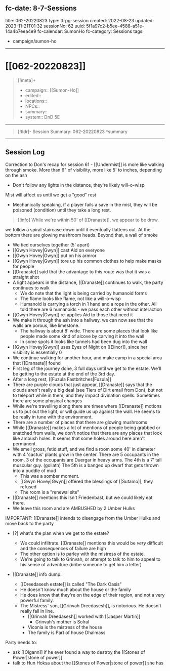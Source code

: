 fc-date: 8-7-Sessions
---
title: 062-20220823
type: ttrpg-session
created: 2022-08-23
updated: 2023-11-21T01:32
sessionNo: 62
uuid: 5f1a97c2-b5ee-4588-a51e-14a4b7eea4e9
fc-calendar: SumonHo
fc-category: Sessions
tags:
  - campaign/sumon-ho
---

# [[062-20220823]]

> [!meta]+
>
> - campaign:: [[Sumon-Ho]]
> - edited::
> - locations::
> - NPCs::
> - summary::
> - system:: DnD 5E

---

> [!tldr]- Session Summary: 062-20220823
>  ^summary

---

## Session Log

Correction to Don's recap for session 61 - [[Undermist]] is more like walking through smoke. More than 6" of visibility, more like 5' to inches, depending on the ash

- Don't follow any lights in the distance, they're likely will-o-wisp

Mist will affect us until we get a "good" rest 
- Mechanically speaking, if a player fails a save in the mist, they will be poisoned (condition) until they take a long rest.

>[!info]
>While we're within 50' of [[Dranaste]], we appear to be drow.

we follow a spiral staircase down until it eventually flattens out. At the bottom there are glowing mushroom heads. Beyond that, a wall of smoke 

- We tied ourselves together (5' apart)
- [[Gwyn Hovey|Gwyn]] cast Aid on everyone
- [[Gwyn Hovey|Gwyn]] put on his armror
- [[Gwyn Hovey|Gwyn]] tore up his common clothes to help make masks for people
- [[Dranaste]] said that the advantage to this route was that it was a straight shot
- A light appears in the distance, [[Dranaste]] continues to walk, the party continues to walk
    - We do note that the light is being carried by humanoid forms
    - The flame looks like flame, not like a will-o-wisp
    - Humanoid is carrying a torch in 1 hand and a rope in the other. All told there are 6 humanoids - we pass each other without interaction
- [[Gwyn Hovey|Gwyn]] re-applies Aid to those that need it
- We make it through the ash into a hallway, we can now see that the walls are porous, like limestone. 
    - The hallway is about 8' wide. There are some places that look like people made some kind of alcove by carving it into the wall
    - In some spots it looks like tunnels had been dug into the wall
- [[Gwyn Hovey|Gwyn]] uses Eyes of Night on [[Elinor]], since her visibility is essentially 0
- We continue walking for another hour, and make camp in a special area that [[Dranaste]] found
- First leg of the journey done, 3 full days until we get to the estate. We'll be getting to the estate at the end of the 3rd day.
- After a long rest, [[Fuzula Fastbritches|Fuzula]]
- There are purple clouds that just appear, [[Dranaste]] says that the clouds aren't really a big deal (see Tiers of Dirt email from Don), but not to teleport while in them, and they impact divination spells. Sometimes there are some physical changes
- While we're travelling along there are times where [[Dranaste]] motions us to put out the light, or will guide us up against the wall. He seems to be really in tune with the environment.
- There are a number of places that there are glowing mushrooms
- While [[Dranaste]] makes a lot of mentions of people being grabbed or snatched from walls, we don't notice that there are any places that look like ambush holes. It seems that some holes around here aren't permanent.
- We smell gross, fetid stuff, and we find a room some 40' in diameter with 4 'cactus' plants grow in the center. There are 5 occupants in the room. 3 of the occupants are Duergar in heavy arms. The 4th is a 7' tall muscular guy. (goliath) The 5th is a banged up dwarf that gets thrown into a puddle of mud
    - This was a somber moment. 
    - [[Gwyn Hovey|Gwyn]] offered the blessings of [[Sutamo]], they refused
    - The room is a "renewal site"
- [[Dranaste]] mentions this isn't Friedenbast, but we could likely eat there.
- We leave this room and are AMBUSHED by 2 Umber Hulks

IMPORTANT: [[Dranaste]] intends to disengage from the Umber Hulks and move back to the party





- [?] what's the plan when we get to the estate?
    - We could infiltrate. [[Dranaste]] mentions this would be *very* difficult and the consequences of failure are high
    - The other option is to parley with the mistress of the estate.
    - We're going to talk to Grinvah, or attempt to talk to him to appeal to his sense of adventure (bribe someone to get him a letter)

- [[Dranaste]] info dump:
    - [[Dreedasesh estate]] is called "The Dark Oasis"
    - He doesn't know much about the house or the family
    - He does know that they're on the edge of their region, and not a very powerful family.
    - The Mistress' son, [[Grinvah Dreedasesh]], is notorious. He doesn't really fall in line.
        - [[Grinvah Dreedasesh]] worked with [[Jasper Martin]]
            - Grinvah's mother is Solral
        - Viconia is the mistress of the house
        - The family is Part of house Dhalmass




Party needs to:
- ask [[Olgann]] if he ever found a way to destroy the [[Stones of Power|stone of power]]
- talk to Hun Hoksa about the [[Stones of Power|stone of power]] she has
